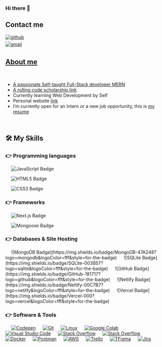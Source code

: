 ### Hi there 👋

## Contact me

<a href="https://github.com/rafaortega191" target="_blank">
<img src=https://img.shields.io/badge/github-%2300acee.svg?color=181717&style=for-the-badge&logo=github&logoColor=white alt=github style="margin-bottom: 5px;" />
  
<br>

<a href="mailto:rafaelortega1911@gmail.com" target="_blank">
<img src=https://img.shields.io/badge/gmail-%2300acee.svg?color=EA4335&style=for-the-badge&logo=gmail&logoColor=white alt=gmail style="margin-bottom: 5px;" />

## **About me**

<br>

- A passionate Self-taught Full-Stack developer MERN
- A rolling code scholarship [link](https://web.rollingcodeschool.com/)
- Currently learning Web Development by Self
- Personal website [link]()
- I’m currently open for an Intern or a new job opportunity, this is [my resume]()

<br>

## 🛠️ My Skills

### 👉 Programming languages

<p align="left"> 
  
&emsp;
  ![JavaScript Badge](https://img.shields.io/badge/JavaScript-F7DF1E?logo=javascript&logoColor=000&style=for-the-badge)
  
&emsp;
  ![HTML5 Badge](https://img.shields.io/badge/HTML5-E34F26?logo=html5&logoColor=fff&style=for-the-badge)
  
&emsp;
  ![CSS3 Badge](https://img.shields.io/badge/CSS3-1572B6?logo=css3&logoColor=fff&style=for-the-badge)


</p>

### 👉 Frameworks
<p align="left"> 
  
  &emsp;
  ![Next.js Badge](https://img.shields.io/badge/Next.js-000?logo=nextdotjs&logoColor=fff&style=for-the-badge)
  
  &emsp; 
  ![Mongoose Badge](https://img.shields.io/badge/Mongoose-F04D35?logo=mongoosedotws&logoColor=fff&style=for-the-badge)
  
</p>

### 👉 Databases & Site Hosting
<p align="left">
  &emsp;
    ![MongoDB Badge](https://img.shields.io/badge/MongoDB-47A248?logo=mongodb&logoColor=fff&style=for-the-badge)
  &emsp;
    ![SQLite Badge](https://img.shields.io/badge/SQLite-003B57?logo=sqlite&logoColor=fff&style=for-the-badge)
  &emsp;
    ![GitHub Badge](https://img.shields.io/badge/GitHub-181717?logo=github&logoColor=fff&style=for-the-badge)
  &emsp;
    ![Netlify Badge](https://img.shields.io/badge/Netlify-00C7B7?logo=netlify&logoColor=fff&style=for-the-badge)
  &emsp;
    ![Vercel Badge](https://img.shields.io/badge/Vercel-000?logo=vercel&logoColor=fff&style=for-the-badge) 
 </p>

 ### 👉 Software & Tools
 
<p>
  &emsp;
    <a href="#"><img alt="Codepen" src="https://img.shields.io/badge/Codepen-000000?style=for-the-badge&logo=codepen&logoColor=white"></a>
  &emsp;
    <a href="#"><img alt="Git" src="https://img.shields.io/badge/Git-F05032?style=for-the-badge&logo=git&logoColor=white"></a>
  &emsp;
    <a href="#"><img alt="Linux" src="https://img.shields.io/badge/Linux-FCC624?style=for-the-badge&logo=linux&logoColor=black"></a>
  &emsp;
    <a href="#"><img alt="Google Colab" src="https://img.shields.io/badge/Colab-F9AB00?style=for-the-badge&logo=googlecolab&color=525252"></a>
  &emsp;
    <a href="#"><img alt="Visual Studio Code" src="https://img.shields.io/badge/Visual_Studio_Code-0078D4?style=for-the-badge&logo=visual%20studio%20code&logoColor=white"></a>
  &emsp;
    <a href="#"><img alt="Stack Overflow" src="https://img.shields.io/badge/Stack_Overflow-FE7A16?style=for-the-badge&logo=stack-overflow&logoColor=white"></a>
&emsp;
    <a href="#"><img alt="Stack Overflow" src="https://img.shields.io/badge/manjaro-35BF5C?style=for-the-badge&logo=manjaro&logoColor=white"></a>
    &emsp;
    <a href="#"><img alt="Docker" src="https://img.shields.io/badge/Docker-2CA5E0?style=for-the-badge&logo=docker&logoColor=white"></a>
     &emsp;
    <a href="#"><img alt="Postman" src="https://img.shields.io/badge/Postman-FF6C37?style=for-the-badge&logo=Postman&logoColor=white"></a>
     &emsp;
    <a href="#"><img alt="AWS" src="https://img.shields.io/badge/Amazon_AWS-232F3E?style=for-the-badge&logo=amazon-aws&logoColor=white"></a>
    &emsp;
    <a href="#"><img alt="Trello" src="https://img.shields.io/badge/Trello-0052CC?style=for-the-badge&logo=trello&logoColor=white"></a>
    &emsp;
     <a href="#"><img alt="TFigma" src="https://img.shields.io/badge/Figma-F24E1E?style=for-the-badge&logo=figma&logoColor=white"></a>
    &emsp; <a href="#"><img alt="Jira" src="https://img.shields.io/badge/Jira-0052CC?style=for-the-badge&logo=Jira&logoColor=white"></a>
    &emsp;
    
</p>



<!--
**rafaortega191/rafaortega191** is a ✨ _special_ ✨ repository because its `README.md` (this file) appears on your GitHub profile.

Here are some ideas to get you started:

- 🔭 I’m currently working on ...
- 🌱 I’m currently learning ...
- 👯 I’m looking to collaborate on ...
- 🤔 I’m looking for help with ...
- 💬 Ask me about ...
- 📫 How to reach me: ...
- 😄 Pronouns: ...
- ⚡ Fun fact: ...
-->
